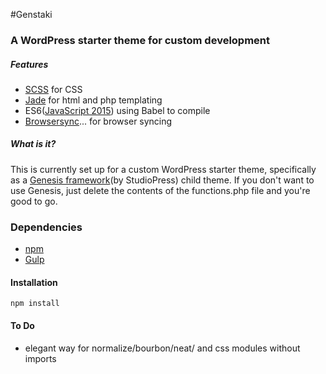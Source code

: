 #Genstaki

### A WordPress starter theme for custom development

##### Features

* [SCSS](http://sass-lang.com/) for CSS
* [Jade](http://jade-lang.com/) for html and php templating
* ES6([JavaScript 2015](https://babeljs.io/docs/learn-es2015/)) using Babel to compile
* [Browsersync](https://www.browsersync.io/)... for browser syncing

##### What is it?

This is currently set up for a custom WordPress starter theme, specifically as a [Genesis framework](http://my.studiopress.com/themes/)(by StudioPress) child theme. If you don't want to use Genesis, just delete the contents of the functions.php file and you're good to go.

### Dependencies

* [npm](https://www.npmjs.com/)
* [Gulp](http://gulpjs.com/)

#### Installation

`npm install`

#### To Do

* elegant way for normalize/bourbon/neat/ and css modules without imports
